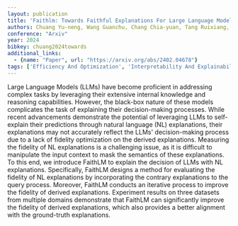 ```yaml
---
layout: publication
title: 'Faithlm: Towards Faithful Explanations For Large Language Models'
authors: Chuang Yu-neng, Wang Guanchu, Chang Chia-yuan, Tang Ruixiang, Zhong Shaochen, Yang Fan, Du Mengnan, Cai Xuanting, Hu Xia
conference: "Arxiv"
year: 2024
bibkey: chuang2024towards
additional_links:
  - {name: "Paper", url: "https://arxiv.org/abs/2402.04678"}
tags: ['Efficiency And Optimization', 'Interpretability And Explainability', 'RAG', 'Uncategorized']
---
```

Large Language Models (LLMs) have become proficient in addressing complex
tasks by leveraging their extensive internal knowledge and reasoning
capabilities. However, the black-box nature of these models complicates the
task of explaining their decision-making processes. While recent advancements
demonstrate the potential of leveraging LLMs to self-explain their predictions
through natural language (NL) explanations, their explanations may not
accurately reflect the LLMs' decision-making process due to a lack of fidelity
optimization on the derived explanations. Measuring the fidelity of NL
explanations is a challenging issue, as it is difficult to manipulate the input
context to mask the semantics of these explanations. To this end, we introduce
FaithLM to explain the decision of LLMs with NL explanations. Specifically,
FaithLM designs a method for evaluating the fidelity of NL explanations by
incorporating the contrary explanations to the query process. Moreover, FaithLM
conducts an iterative process to improve the fidelity of derived explanations.
Experiment results on three datasets from multiple domains demonstrate that
FaithLM can significantly improve the fidelity of derived explanations, which
also provides a better alignment with the ground-truth explanations.
